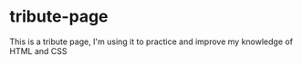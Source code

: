 # tribute-page

This is a tribute page, I'm using it to practice and improve my knowledge of HTML and CSS
